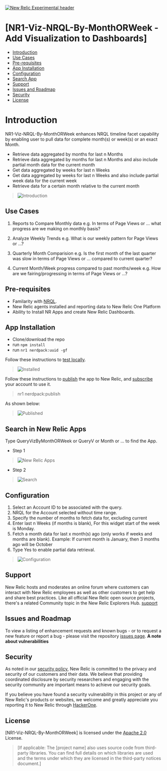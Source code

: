 [![New Relic Experimental header](https://github.com/newrelic/opensource-website/raw/master/src/images/categories/Experimental.png)](https://opensource.newrelic.com/oss-category/#new-relic-experimental)

# [NR1-Viz-NRQL-By-MonthORWeek - Add Visualization to Dashboards] 

   - [Introduction](#intro)
   - [Use Cases](#use-cases)
   - [Pre-requisites](#pre-reqs)
   - [App Installation](#install)
   - [Configuration](#config)
   - [Search App](#search)
   - [Support](#support)
   - [Issues and Roadmap](#issues)
   - [Security](#security)
   - [License](#license)

# Introduction <a id="intro"></a>

NR1-Viz-NRQL-By-MonthORWeek enhances NRQL timeline facet capability by enabling user to pull data for complete month(s) or week(s) or an exact Month.

   - Retrieve data aggregated by months for last n Months
   - Retrieve data aggregated by months for last n Months and also include partial month data for the current month
   - Get data aggregated by weeks for last n Weeks
   - Get data aggregated by weeks for last n Weeks and also include partial week data for the current week
   - Retrieve data for a certain month relative to the current month

   > ![Introduction](Docs/Intro.png)

## Use Cases <a id="use-cases"></a>

   1. Reports to Compare Monthly data 
      e.g. In terms of Page Views or ... what progress are we making on monthly basis?

   2. Analyze Weekly Trends
      e.g. What is our weekly pattern for Page Views or ...?

   3. Quarterly Month Comparision
      e.g. Is the first month of the last quarter was slow in terms of Page Views or ... compared to current quarter?

   4. Current Month/Week progress compared to past months/week 
      e.g. How are we fairing/progressing in terms of Page Views or ...?

## Pre-requisites <a id="pre-reqs"></a>

   - Familarity with [NRQL](https://docs.newrelic.com/docs/query-your-data/nrql-new-relic-query-language/get-started/introduction-nrql-new-relics-query-language/).
   - New Relic agents installed and reporting data to New Relic One Platform
   - Ability to Install NR Apps and create New Relic Dashboards. 

## App Installation <a id="install"></a>

   - Clone/download the repo
   - run `npm install`
   - run `nr1 nerdpack:uuid -gf`

   Follow these instructions to [test locally](https://developer.newrelic.com/build-apps/publish-deploy/serve/).

   > ![Installed](Docs/Install.png)

   Follow these instructions to [publish](https://developer.newrelic.com/build-apps/publish-deploy/publish/) the app to New Relic, and [subscribe](https://developer.newrelic.com/build-apps/publish-deploy/subscribe/) your account to use it.

   > nr1 nerdpack:publish
   
   As shown below:
   
   > ![Published](Docs/Publish.png)

## Search in New Relic Apps <a id="search"></a>
   Type QueryVizByMonthORWeek   or   QueryV   or   Month   or ... to find the App.
   
   - Step 1 
   > ![New Relic Apps](Docs/Apps.png)
   
   - Step 2
   > ![Search](Docs/Search.png)
   
## Configuration  <a id="config"></a>
   1. Select an Account ID to be associated with the query. 
   2. NRQL for the Account selected without time range.
   3. Specify the number of months to fetch data for, excluding current
   4. Enter last n Weeks (if months is blank), For this widget start of the week is Monday.
   5. Fetch a month data for last x month(s) ago (only works if weeks and months are blank). 
        Example: If current month is January, then 3 months ago will be October
   7. Type Yes to enable partial data retrieval.

   > ![Configuration](Docs/Config.png)

## Support  <a id="support"></a>

   New Relic hosts and moderates an online forum where customers can interact with New Relic employees as well as other customers to get help and share best practices. Like all official New Relic open source projects, there's a related Community topic in the New Relic Explorers Hub. [support](https://github.com/newrelic-experimental/NR1-Viz-NRQL-By-MonthORWeek/issues)

## Issues and Roadmap <a id="issues"></a>

   To view a listing of enhancement requests and known bugs - or to request a new feature or report a bug - please visit the repository [issues page](https://github.com/newrelic-experimental/NR1-Viz-NRQL-By-MonthORWeek/issues).
   **A note about vulnerabilities**

## Security <a id="security"></a>

   As noted in our [security policy](../../security/policy), New Relic is committed to the privacy and security of our customers and their data. We believe that providing coordinated disclosure by security researchers and engaging with the security community are important means to achieve our security goals.

   If you believe you have found a security vulnerability in this project or any of New Relic's products or websites, we welcome and greatly appreciate you reporting it to New Relic through [HackerOne](https://hackerone.com/newrelic).

## License <a id="license"></a>
   [NR1-Viz-NRQL-By-MonthORWeek] is licensed under the [Apache 2.0](http://apache.org/licenses/LICENSE-2.0.txt) License.
   >[If applicable: The [project name] also uses source code from third-party libraries. You can find full details on which libraries are used and the terms under which they are licensed in the third-party notices document.]
